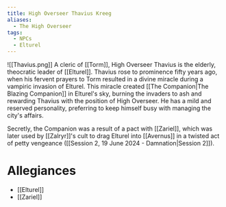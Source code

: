 ```yaml
---
title: High Overseer Thavius Kreeg
aliases:
  - The High Overseer
tags:
  - NPCs
  - Elturel
---
```

![[Thavius.png]]
A cleric of [[Torm]], High Overseer Thavius is the elderly, theocratic leader of [[Elturel]]. Thavius rose to prominence fifty years ago, when his fervent prayers to Torm resulted in a divine miracle during a vampiric invasion of Elturel. This miracle created [[The Companion|The Blazing Companion]] in Elturel's sky, burning the invaders to ash and rewarding Thavius with the position of High Overseer. He has a mild and reserved personality, preferring to keep himself busy with managing the city's affairs.

Secretly, the Companion was a result of a pact with [[Zariel]], which was later used by [[Zalryr]]'s cult to drag Elturel into [[Avernus]] in a twisted act of petty vengeance ([[Session 2, 19 June 2024 - Damnation|Session 2]]).
# Allegiances
- [[Elturel]]
- [[Zariel]]